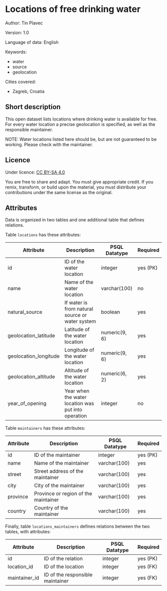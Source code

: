 # Locations of free drinking water

Author: Tin Plavec

Version: 1.0

Language of data: English

Keywords:
- water
- source
- geolocation

Cities covered:
- Zagreb, Croatia

## Short description

This open dataset lists locations where drinking water is available for free.
For every water location a precise geolocation is specified, as well as the responsible maintainer.

NOTE: Water locations listed here should be, but are not guaranteed to be working. Please check with the maintainer.

## Licence

Under licence: [CC BY-SA 4.0](https://creativecommons.org/licenses/by-sa/4.0/deed.en)

You are free to share and adapt.
You must give appropriate credit.
If you remix, transform, or build upon the material, you must distribute your contributions under the same license as the original.

## Attributes

Data is organized in two tables and one additional table that defines relations.

Table `locations` has these attributes:

| Attribute | Description | PSQL Datatype | Required |
| --- | --- | --- | --- |
| id | ID of the water location | integer | yes (PK) |
| name | Name of the water location | varchar(100) | no |
| natural_source | If water is from natural source or water system | boolean | yes |
| geolocation_latitude | Latitude of the water location | numeric(9, 6) | yes |
| geolocation_longitude | Longitude of the water location | numeric(9, 6) | yes |
| geolocation_altitude | Altitude of the water location | numeric(6, 2) | yes |
| year_of_opening | Year when the water location was put into operation | integer | no |

Table `maintainers` has these attributes:

| Attribute | Description | PSQL Datatype | Required |
| --- | --- | --- | --- |
| id | ID of the maintainer | integer | yes (PK) |
| name | Name of the maintainer | varchar(100) | yes |
| street | Street address of the maintainer | varchar(100) | yes |
| city | City of the maintainer | varchar(100) | yes |
| province | Province or region of the maintainer | varchar(100) | yes |
| country | Country of the maintainer | varchar(100) | yes |

Finally, table `locations_maintainers` defines relations between the two tables, with attributes:

| Attribute | Description | PSQL Datatype | Required |
| --- | --- | --- | --- |
| id | ID of the relation | integer | yes (PK) |
| location_id | ID of the location | integer | yes (FK) |
| maintainer_id | ID of the responsible maintainer | integer | yes (FK) |
